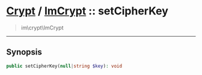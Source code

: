 # [Crypt](crypt.md) / [ImCrypt](crypt-ImCrypt.md) :: setCipherKey
 > im\crypt\ImCrypt
____

## Synopsis
```php
public setCipherKey(null|string $key): void
```
